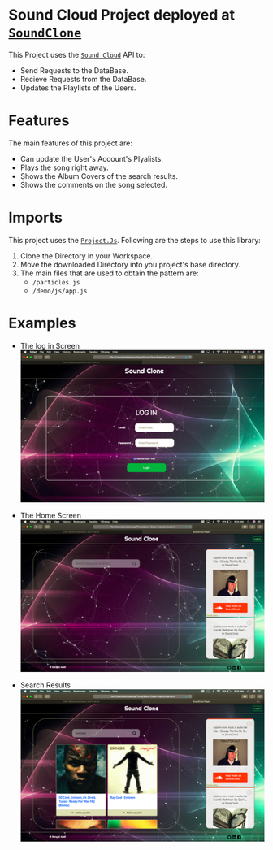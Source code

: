 # Sound Cloud Project deployed at [`SoundClone`](https://SoundClone07.surge.sh/)

This Project uses the [`Sound Cloud`](https://soundcloud.com/) API to:
- Send Requests to the DataBase.
- Recieve Requests from the DataBase.
- Updates the Playlists of the Users.


# Features

The main features of this project are:
- Can update the User's Account's Plyalists.
- Plays the song right away.
- Shows the Album Covers of the search results.
- Shows the comments on the song selected.

# Imports

This project uses the [`Project.Js`](https://github.com/VincentGarreau/particles.js/). Following are the steps to use this library:
1. Clone the Directory in your Workspace.
2. Move the downloaded Directory into you project's base directory.
3. The main files that are used to obtain the pattern are:
	- `/particles.js`
	- `/demo/js/app.js`

# Examples

- The log in Screen
![](https://github.com/D3nii/Sound-Cloud-Project/blob/master/Images/logIn.png)

- The Home Screen
![](https://github.com/D3nii/Sound-Cloud-Project/blob/master/Images/homeScreen.png)

- Search Results
![](https://github.com/D3nii/Sound-Cloud-Project/blob/master/Images/searchResults.png)
